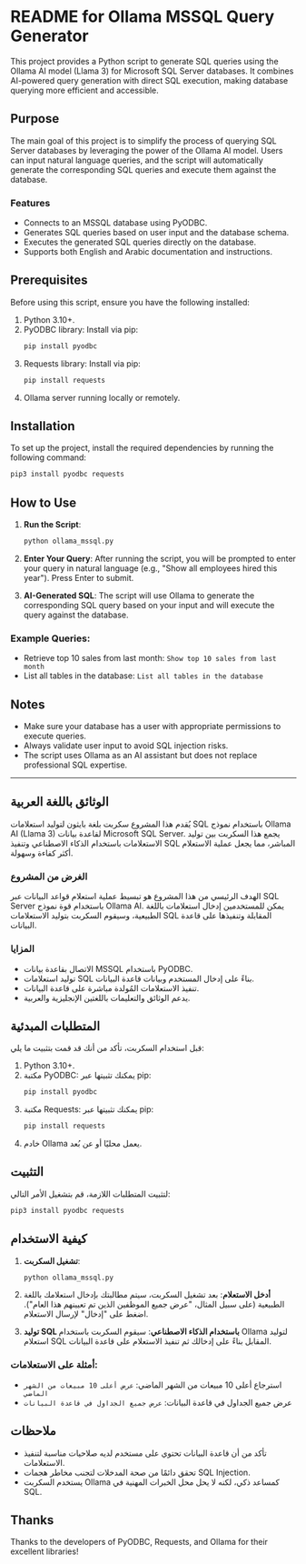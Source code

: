 
# README for Ollama MSSQL Query Generator

This project provides a Python script to generate SQL queries using the Ollama AI model (Llama 3) for Microsoft SQL Server databases. It combines AI-powered query generation with direct SQL execution, making database querying more efficient and accessible.

## Purpose

The main goal of this project is to simplify the process of querying SQL Server databases by leveraging the power of the Ollama AI model. Users can input natural language queries, and the script will automatically generate the corresponding SQL queries and execute them against the database.

### Features

- Connects to an MSSQL database using PyODBC.
- Generates SQL queries based on user input and the database schema.
- Executes the generated SQL queries directly on the database.
- Supports both English and Arabic documentation and instructions.

## Prerequisites

Before using this script, ensure you have the following installed:

1. Python 3.10+.
2. PyODBC library: Install via pip:
   ```bash
   pip install pyodbc
   ```
3. Requests library: Install via pip:
   ```bash
   pip install requests
   ```
4. Ollama server running locally or remotely.

## Installation

To set up the project, install the required dependencies by running the following command:

```bash
pip3 install pyodbc requests
```

## How to Use

1. **Run the Script**:

   ```bash
   python ollama_mssql.py
   ```
2. **Enter Your Query**: After running the script, you will be prompted to enter your query in natural language (e.g., "Show all employees hired this year"). Press Enter to submit.
3. **AI-Generated SQL**: The script will use Ollama to generate the corresponding SQL query based on your input and will execute the query against the database.

### Example Queries:

- Retrieve top 10 sales from last month: `Show top 10 sales from last month`
- List all tables in the database: `List all tables in the database`

## Notes

- Make sure your database has a user with appropriate permissions to execute queries.
- Always validate user input to avoid SQL injection risks.
- The script uses Ollama as an AI assistant but does not replace professional SQL expertise.

---

## الوثائق باللغة العربية

يُقدم هذا المشروع سكربت بلغة بايثون لتوليد استعلامات SQL باستخدام نموذج Ollama AI (Llama 3) لقاعدة بيانات Microsoft SQL Server. يجمع هذا السكربت بين توليد الاستعلامات باستخدام الذكاء الاصطناعي وتنفيذ SQL المباشر، مما يجعل عملية الاستعلام أكثر كفاءة وسهولة.

### الغرض من المشروع

الهدف الرئيسي من هذا المشروع هو تبسيط عملية استعلام قواعد البيانات عبر SQL Server باستخدام قوة نموذج Ollama AI. يمكن للمستخدمين إدخال استعلامات باللغة الطبيعية، وسيقوم السكربت بتوليد الاستعلامات SQL المقابلة وتنفيذها على قاعدة البيانات.

### المزايا

- الاتصال بقاعدة بيانات MSSQL باستخدام PyODBC.
- توليد استعلامات SQL بناءً على إدخال المستخدم وبيانات قاعدة البيانات.
- تنفيذ الاستعلامات المُولدة مباشرة على قاعدة البيانات.
- يدعم الوثائق والتعليمات باللغتين الإنجليزية والعربية.

## المتطلبات المبدئية

قبل استخدام السكربت، تأكد من أنك قد قمت بتثبيت ما يلي:

1. Python 3.10+.
2. مكتبة PyODBC: يمكنك تثبيتها عبر pip:
   ```bash
   pip install pyodbc
   ```
3. مكتبة Requests: يمكنك تثبيتها عبر pip:
   ```bash
   pip install requests
   ```
4. خادم Ollama يعمل محليًا أو عن بُعد.

## التثبيت

لتثبيت المتطلبات اللازمة، قم بتشغيل الأمر التالي:

```bash
pip3 install pyodbc requests
```

## كيفية الاستخدام

1. **تشغيل السكربت**:

   ```bash
   python ollama_mssql.py
   ```
2. **أدخل الاستعلام**: بعد تشغيل السكربت، سيتم مطالبتك بإدخال استعلامك باللغة الطبيعية (على سبيل المثال، "عرض جميع الموظفين الذين تم تعيينهم هذا العام"). اضغط على "إدخال" لإرسال الاستعلام.
3. **توليد SQL باستخدام الذكاء الاصطناعي**: سيقوم السكربت باستخدام Ollama لتوليد استعلام SQL المقابل بناءً على إدخالك ثم تنفيذ الاستعلام على قاعدة البيانات.

### أمثلة على الاستعلامات:

- استرجاع أعلى 10 مبيعات من الشهر الماضي: `عرض أعلى 10 مبيعات من الشهر الماضي`
- عرض جميع الجداول في قاعدة البيانات: `عرض جميع الجداول في قاعدة البيانات`

## ملاحظات

- تأكد من أن قاعدة البيانات تحتوي على مستخدم لديه صلاحيات مناسبة لتنفيذ الاستعلامات.
- تحقق دائمًا من صحة المدخلات لتجنب مخاطر هجمات SQL Injection.
- يستخدم السكربت Ollama كمساعد ذكي، لكنه لا يحل محل الخبرات المهنية في SQL.

## Thanks

Thanks to the developers of PyODBC, Requests, and Ollama for their excellent libraries!
